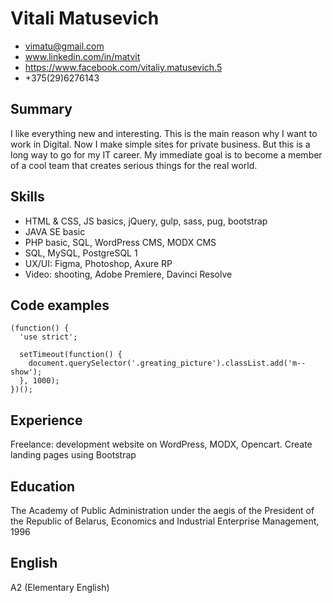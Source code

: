 # Vitali Matusevich
- vimatu@gmail.com
- www.linkedin.com/in/matvit
- https://www.facebook.com/vitaliy.matusevich.5
- +375(29)6276143

## Summary
I like everything new and interesting. This is the main reason why I want to work in Digital. Now I make simple sites for private business. But this is a long way to go for my IT career. My immediate goal is to become a member of a cool team that creates serious things for the real world.

## Skills
- HTML & CSS, JS basics, jQuery, gulp, sass, pug, bootstrap
- JAVA SE basic
- PHP basic, SQL, WordPress CMS, MODX CMS
- SQL, MySQL, PostgreSQL 1
- UX/UI: Figma, Photoshop, Axure RP
- Video: shooting, Adobe Premiere, Davinci Resolve

## Code examples
```
(function() {
  'use strict';

  setTimeout(function() {
    document.querySelector('.greating_picture').classList.add('m--show');
  }, 1000);
})();
```
## Experience
Freelance: development website on WordPress, MODX, Opencart. Create landing pages using Bootstrap

## Education
The Academy of Public Administration under the aegis of the President of the Republic of Belarus, Economics and Industrial Enterprise Management, 1996

## English
A2 (Elementary English)
